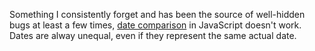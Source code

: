 Something I consistently forget and has been the source of well-hidden bugs at least a few times, <a href="http://scripting.com/images/2019/10/30/dateComparisonJavaScript.png">date comparison</a> in JavaScript doesn't work. Dates are alway unequal, even if they represent the same actual date. 
